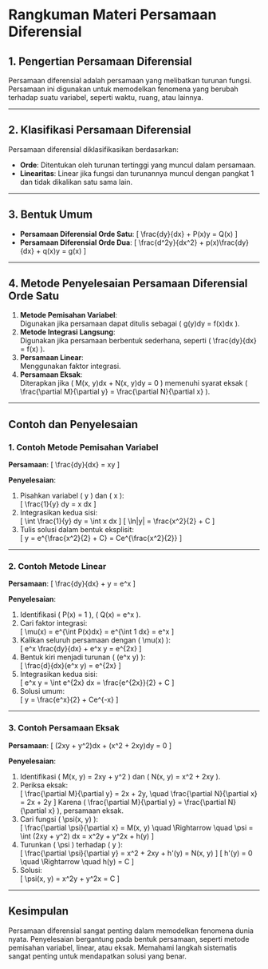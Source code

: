 # Rangkuman Materi Persamaan Diferensial

## 1. Pengertian Persamaan Diferensial
Persamaan diferensial adalah persamaan yang melibatkan turunan fungsi. Persamaan ini digunakan untuk memodelkan fenomena yang berubah terhadap suatu variabel, seperti waktu, ruang, atau lainnya.

---

## 2. Klasifikasi Persamaan Diferensial
Persamaan diferensial diklasifikasikan berdasarkan:
- **Orde**: Ditentukan oleh turunan tertinggi yang muncul dalam persamaan.
- **Linearitas**: Linear jika fungsi dan turunannya muncul dengan pangkat 1 dan tidak dikalikan satu sama lain.

---

## 3. Bentuk Umum
- **Persamaan Diferensial Orde Satu**:
  \[
  \frac{dy}{dx} + P(x)y = Q(x)
  \]
- **Persamaan Diferensial Orde Dua**:
  \[
  \frac{d^2y}{dx^2} + p(x)\frac{dy}{dx} + q(x)y = g(x)
  \]

---

## 4. Metode Penyelesaian Persamaan Diferensial Orde Satu
1. **Metode Pemisahan Variabel**:  
   Digunakan jika persamaan dapat ditulis sebagai \( g(y)dy = f(x)dx \).
2. **Metode Integrasi Langsung**:  
   Digunakan jika persamaan berbentuk sederhana, seperti \( \frac{dy}{dx} = f(x) \).
3. **Persamaan Linear**:  
   Menggunakan faktor integrasi.
4. **Persamaan Eksak**:  
   Diterapkan jika \( M(x, y)dx + N(x, y)dy = 0 \) memenuhi syarat eksak \( \frac{\partial M}{\partial y} = \frac{\partial N}{\partial x} \).

---

## Contoh dan Penyelesaian

### 1. Contoh Metode Pemisahan Variabel
**Persamaan**:
\[
\frac{dy}{dx} = xy
\]

**Penyelesaian**:
1. Pisahkan variabel \( y \) dan \( x \):  
   \[
   \frac{1}{y} dy = x dx
   \]
2. Integrasikan kedua sisi:  
   \[
   \int \frac{1}{y} dy = \int x dx
   \]
   \[
   \ln|y| = \frac{x^2}{2} + C
   \]
3. Tulis solusi dalam bentuk eksplisit:  
   \[
   y = e^{\frac{x^2}{2} + C} = Ce^{\frac{x^2}{2}}
   \]

---

### 2. Contoh Metode Linear
**Persamaan**:
\[
\frac{dy}{dx} + y = e^x
\]

**Penyelesaian**:
1. Identifikasi \( P(x) = 1 \), \( Q(x) = e^x \).
2. Cari faktor integrasi:  
   \[
   \mu(x) = e^{\int P(x)dx} = e^{\int 1 dx} = e^x
   \]
3. Kalikan seluruh persamaan dengan \( \mu(x) \):  
   \[
   e^x \frac{dy}{dx} + e^x y = e^{2x}
   \]
4. Bentuk kiri menjadi turunan \( (e^x y) \):  
   \[
   \frac{d}{dx}(e^x y) = e^{2x}
   \]
5. Integrasikan kedua sisi:  
   \[
   e^x y = \int e^{2x} dx = \frac{e^{2x}}{2} + C
   \]
6. Solusi umum:  
   \[
   y = \frac{e^x}{2} + Ce^{-x}
   \]

---

### 3. Contoh Persamaan Eksak
**Persamaan**:
\[
(2xy + y^2)dx + (x^2 + 2xy)dy = 0
\]

**Penyelesaian**:
1. Identifikasi \( M(x, y) = 2xy + y^2 \) dan \( N(x, y) = x^2 + 2xy \).
2. Periksa eksak:  
   \[
   \frac{\partial M}{\partial y} = 2x + 2y, \quad \frac{\partial N}{\partial x} = 2x + 2y
   \]
   Karena \( \frac{\partial M}{\partial y} = \frac{\partial N}{\partial x} \), persamaan eksak.
3. Cari fungsi \( \psi(x, y) \):  
   \[
   \frac{\partial \psi}{\partial x} = M(x, y) \quad \Rightarrow \quad \psi = \int (2xy + y^2) dx = x^2y + y^2x + h(y)
   \]
4. Turunkan \( \psi \) terhadap \( y \):  
   \[
   \frac{\partial \psi}{\partial y} = x^2 + 2xy + h'(y) = N(x, y)
   \]
   \[
   h'(y) = 0 \quad \Rightarrow \quad h(y) = C
   \]
5. Solusi:  
   \[
   \psi(x, y) = x^2y + y^2x = C
   \]

---

## Kesimpulan
Persamaan diferensial sangat penting dalam memodelkan fenomena dunia nyata. Penyelesaian bergantung pada bentuk persamaan, seperti metode pemisahan variabel, linear, atau eksak. Memahami langkah sistematis sangat penting untuk mendapatkan solusi yang benar.

